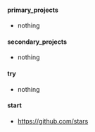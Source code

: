 
#### primary_projects
  - nothing

#### secondary_projects
  - nothing

#### try
  - nothing

#### start
  - https://github.com/stars
